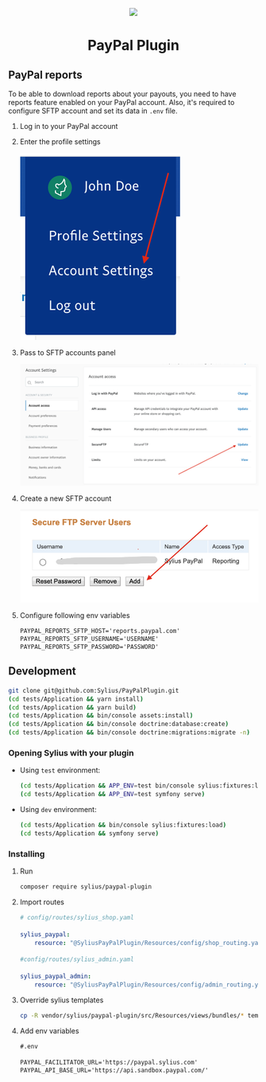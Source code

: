 <p align="center">
    <a href="https://sylius.com" target="_blank">
        <img src="https://demo.sylius.com/assets/shop/img/logo.png" />
    </a>
</p>

<h1 align="center">PayPal Plugin</h1>

## PayPal reports

To be able to download reports about your payouts, you need to have reports feature enabled on your PayPal account. Also,
it's required to configure SFTP account and set its data in `.env` file.

1. Log in to your PayPal account
2. Enter the profile settings

    ![menu](docs/reports-menu.png)

3. Pass to SFTP accounts panel

    ![panel](docs/reports-panel.png)

4. Create a new SFTP account

    ![accounts](docs/reports-accounts.png)

5. Configure following env variables

    ```
    PAYPAL_REPORTS_SFTP_HOST='reports.paypal.com'
    PAYPAL_REPORTS_SFTP_USERNAME='USERNAME'
    PAYPAL_REPORTS_SFTP_PASSWORD='PASSWORD'
    ```

## Development

```bash
git clone git@github.com:Sylius/PayPalPlugin.git
(cd tests/Application && yarn install)
(cd tests/Application && yarn build)
(cd tests/Application && bin/console assets:install)
(cd tests/Application && bin/console doctrine:database:create)
(cd tests/Application && bin/console doctrine:migrations:migrate -n)
```

### Opening Sylius with your plugin

- Using `test` environment:

    ```bash
    (cd tests/Application && APP_ENV=test bin/console sylius:fixtures:load)
    (cd tests/Application && APP_ENV=test symfony serve)
    ```
    
- Using `dev` environment:

    ```bash
    (cd tests/Application && bin/console sylius:fixtures:load)
    (cd tests/Application && symfony serve)
    ```
### Installing

1. Run 
    ```bash
    composer require sylius/paypal-plugin
    ```
   
2. Import routes
    ``` yaml
    # config/routes/sylius_shop.yaml
    
    sylius_paypal:
        resource: "@SyliusPayPalPlugin/Resources/config/shop_routing.yaml"
   
    #config/routes/sylius_admin.yaml
   
    sylius_paypal_admin:
        resource: "@SyliusPayPalPlugin/Resources/config/admin_routing.yml"
    ```

3. Override sylius templates

    ```bash
    cp -R vendor/sylius/paypal-plugin/src/Resources/views/bundles/* templates/bundles/
    ```
4. Add env variables
    
    ```
    #.env
   
    PAYPAL_FACILITATOR_URL='https://paypal.sylius.com'
    PAYPAL_API_BASE_URL='https://api.sandbox.paypal.com/'
    ```
